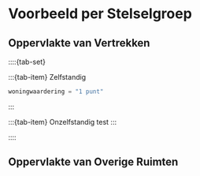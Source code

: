 # Voorbeeld per Stelselgroep

## Oppervlakte van Vertrekken

::::{tab-set}

:::{tab-item} Zelfstandig
```python
woningwaardering = "1 punt"
```
:::

:::{tab-item} Onzelfstandig
test
:::

::::


## Oppervlakte van Overige Ruimten
